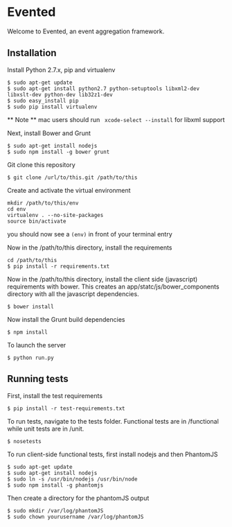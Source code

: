 Evented
=================
Welcome to Evented, an event aggregation framework. 

Installation
---------------
Install Python 2.7.x, pip and virtualenv
```
$ sudo apt-get update
$ sudo apt-get install python2.7 python-setuptools libxml2-dev libxslt-dev python-dev lib32z1-dev
$ sudo easy_install pip
$ sudo pip install virtualenv
```
** Note ** mac users should run ``` xcode-select --install``` for libxml support

Next, install Bower and Grunt
```
$ sudo apt-get install nodejs
$ sudo npm install -g bower grunt
```

Git clone this repository
```
$ git clone /url/to/this.git /path/to/this
```

Create and activate the virtual environment
```
mkdir /path/to/this/env
cd env
virtualenv . --no-site-packages
source bin/activate
```
you should now see a ```(env)``` in front of your terminal entry

Now in the /path/to/this directory, install the requirements
```
cd /path/to/this
$ pip install -r requirements.txt
```

Now in the /path/to/this directory, install the client side (javascript) requirements with bower. This creates an app/statc/js/bower_components directory with all the javascript dependencies.
```
$ bower install
```

Now install the Grunt build dependencies
```
$ npm install
```

To launch the server
```
$ python run.py
```

Running tests
------------
First, install the test requirements
```
$ pip install -r test-requirements.txt
```

To run tests, navigate to the tests folder. Functional tests are in /functional while unit tests are in /unit. 
```
$ nosetests
```

To run client-side functional tests, first install nodejs and then PhantomJS
```
$ sudo apt-get update
$ sudo apt-get install nodejs
$ sudo ln -s /usr/bin/nodejs /usr/bin/node
$ sudo npm install -g phantomjs
```
Then create a directory for the phantomJS output
```
$ sudo mkdir /var/log/phantomJS
$ sudo chown yourusername /var/log/phantomJS
```
